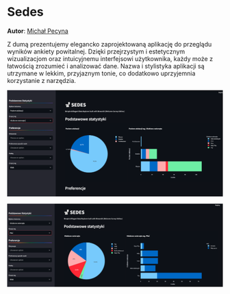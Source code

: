 
# Sedes

**Autor**: [Michał Pecyna](/od-zera-do-ai-portfolio/uczestnicy/michal_pecyna)

Z dumą prezentujemy elegancko zaprojektowaną aplikację do przeglądu wyników ankiety powitalnej. Dzięki przejrzystym i estetycznym wizualizacjom oraz intuicyjnemu interfejsowi użytkownika, każdy może z łatwością zrozumieć i analizować dane. Nazwa i stylistyka aplikacji są utrzymane w lekkim, przyjaznym tonie, co dodatkowo uprzyjemnia korzystanie z narzędzia.

![](./sedes_1.png)

![](./sedes_2.png)
